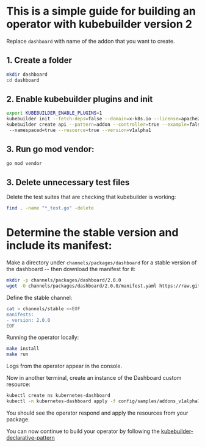 # This is a simple guide for building an operator with kubebuilder version 2

Replace `dashboard` with name of the addon that you want to create.

## 1. Create a folder
```bash
mkdir dashboard
cd dashboard
```

## 2. Enable kubebuilder plugins and init
```bash
export KUBEBUILDER_ENABLE_PLUGINS=1
kubebuilder init --fetch-deps=false --domain=x-k8s.io --license=apache2
kubebuilder create api --pattern=addon --controller=true --example=false --group=addons --kind=Dashboard --make=false
 --namespaced=true --resource=true --version=v1alpha1
```

## 3. Run go mod vendor:

```bash
go mod vendor
```

## 3. Delete unnecessary test files
Delete the test suites that are checking that kubebuilder is working:

```bash
find . -name "*_test.go" -delete
```

# Determine the stable version and include its manifest:

Make a directory under `channels/packages/dashboard` for a stable version of the dashboard -- then download the manifest for it:
```bash
mkdir -p channels/packages/dashboard/2.0.0
wget -O channels/packages/dashboard/2.0.0/manifest.yaml https://raw.githubusercontent.com/kubernetes/dashboard/v2.0.0/aio/deploy/recommended.yaml
```


Define the stable channel:

```bash
cat > channels/stable <<EOF
manifests:
- version: 2.0.0
EOF
```

Running the operator locally:

```bash
make install
make run
```
Logs from the operator appear in the console.

Now in another terminal, create an instance of the Dashboard custom resource:
```bash
kubectl create ns kubernetes-dashboard
kubectl -n kubernetes-dashboard apply -f config/samples/addons_v1alpha1_dashboard.yaml
```
You should see the operator respond and apply the resources from your package.

You can now continue to build your operator by following the [kubebuilder-declarative-pattern](https://github.com/kubernetes-sigs/kubebuilder-declarative-pattern/tree/master/docs/addon/walkthrough#misc)
